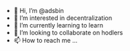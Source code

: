 - 👋 Hi, I’m @adsbin
- 👀 I’m interested in decentralization
- 🌱 I’m currently learning to learn
- 💞️ I’m looking to collaborate on hodlers
- 📫 How to reach me ...

<!---
adsbin/adsbin is a ✨ special ✨ repository because its `README.md` (this file) appears on your GitHub profile.
You can click the Preview link to take a look at your changes.
--->
